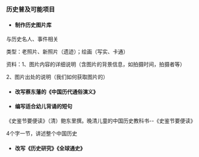 ### 历史普及可能项目

- #### 制作历史图片库

与历史名人、事件相关

类型：老照片、新照片（遗迹）；绘画（写实、卡通）

资料：1、图片内容的详细说明（含图片的背景信息，如拍摄时间，拍摄者等）

2、图片出处的说明（我们如何获取图片的）

- #### 改写蔡东藩的《中国历代通俗演义》



- #### 编写适合幼儿背诵的短句

《史鉴节要便读》（清）鲍东里撰。晚清儿童的中国历史教科书--《史鉴节要便读》

4个字一节，讲述整个中国历史



- #### 改写《历史研究》《全球通史》

